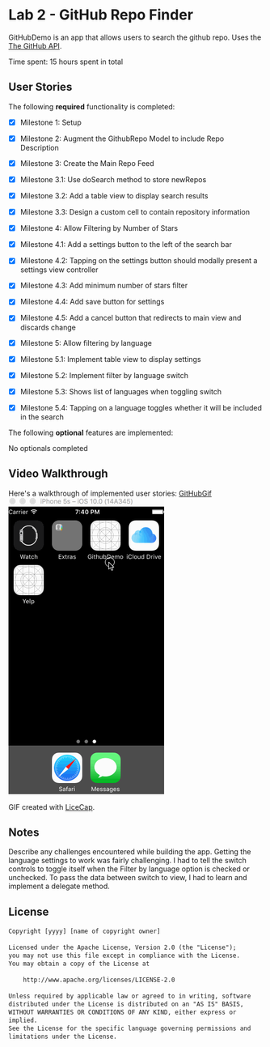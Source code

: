 # Lab 2 - GitHub Repo Finder

GitHubDemo is an app that allows users to search the github repo.
Uses the [The GitHub API](https://developer.github.com/v3/search/).

Time spent: 15 hours spent in total

## User Stories

The following **required** functionality is completed:

- [x] Milestone 1: Setup
- [x] Milestone 2: Augment the GithubRepo Model to include Repo Description
- [x] Milestone 3: Create the Main Repo Feed
- [x] Milestone 3.1:  Use doSearch method to store newRepos
- [x] Milestone 3.2:  Add a table view to display search results
- [x] Milestone 3.3:  Design a custom cell to contain repository information
- [x] Milestone 4: Allow Filtering by Number of Stars
- [x] Milestone 4.1: Add a settings button to the left of the search bar
- [x] Milestone 4.2: Tapping on the settings button should modally present a settings view controller
- [x] Milestone 4.3: Add minimum number of stars filter
- [x] Milestone 4.4: Add save button for settings
- [x] Milestone 4.5: Add a cancel button that redirects to main view and discards change
- [x] Milestone 5: Allow filtering by language
- [x] Milestone 5.1: Implement table view to display settings
- [x] Milestone 5.2: Implement filter by language switch
- [x] Milestone 5.3: Shows list of languages when toggling switch
- [x] Milestone 5.4: Tapping on a language toggles whether it will be included in the search


The following **optional** features are implemented:

No optionals completed



## Video Walkthrough

Here's a walkthrough of implemented user stories:
[GitHubGif](http://imgur.com/a/oX7cN)
![Video Walkthrough](github.gif)

GIF created with [LiceCap](http://www.cockos.com/licecap/).

## Notes

Describe any challenges encountered while building the app.
Getting the language settings to work was fairly challenging. I had to tell the switch controls to toggle itself when the Filter by language option is checked or unchecked.  To pass the data between switch to view, I had to learn and implement a delegate method.

## License

    Copyright [yyyy] [name of copyright owner]

    Licensed under the Apache License, Version 2.0 (the "License");
    you may not use this file except in compliance with the License.
    You may obtain a copy of the License at

        http://www.apache.org/licenses/LICENSE-2.0

    Unless required by applicable law or agreed to in writing, software
    distributed under the License is distributed on an "AS IS" BASIS,
    WITHOUT WARRANTIES OR CONDITIONS OF ANY KIND, either express or implied.
    See the License for the specific language governing permissions and
    limitations under the License.